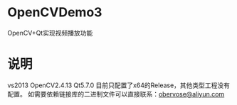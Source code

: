 # OpenCVDemo3
OpenCV+Qt实现视频播放功能

# 说明
  vs2013
  OpenCV2.4.13
  Qt5.7.0
  目前只配置了x64的Release，其他类型工程没有配置。
  如需要依赖链接库的二进制文件可以直接联系：obervose@aliyun.com
